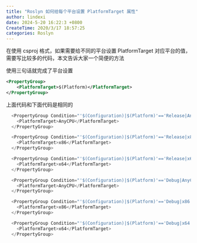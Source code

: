 ```yaml
---
title: "Roslyn 如何给每个平台设置 PlatformTarget 属性"
author: lindexi
date: 2024-5-20 16:22:3 +0800
CreateTime: 2020/3/17 18:57:25
categories: Roslyn
---
```


在使用 csproj 格式，如果需要给不同的平台设置 PlatformTarget 对应平台的值，需要写比较多的代码，本文告诉大家一个简便的方法

<!--more-->


<!-- CreateTime:2020/3/17 18:57:25 -->



使用三句话就完成了平台设置

```xml
<PropertyGroup>
    <PlatformTarget>$(Platform)</PlatformTarget>
</PropertyGroup>

```

上面代码和下面代码是相同的

```csharp
  <PropertyGroup Condition="'$(Configuration)|$(Platform)'=='Release|AnyCPU'">
    <PlatformTarget>AnyCPU</PlatformTarget>
  </PropertyGroup>

  <PropertyGroup Condition="'$(Configuration)|$(Platform)'=='Release|x86'">
    <PlatformTarget>x86</PlatformTarget>
  </PropertyGroup>

  <PropertyGroup Condition="'$(Configuration)|$(Platform)'=='Release|x64'">
    <PlatformTarget>x64</PlatformTarget>
  </PropertyGroup>

  <PropertyGroup Condition="'$(Configuration)|$(Platform)'=='Debug|AnyCPU'">
    <PlatformTarget>AnyCPU</PlatformTarget>
  </PropertyGroup>

  <PropertyGroup Condition="'$(Configuration)|$(Platform)'=='Debug|x86'">
    <PlatformTarget>x86</PlatformTarget>
  </PropertyGroup>

  <PropertyGroup Condition="'$(Configuration)|$(Platform)'=='Debug|x64'">
    <PlatformTarget>x64</PlatformTarget>
  </PropertyGroup>
```

